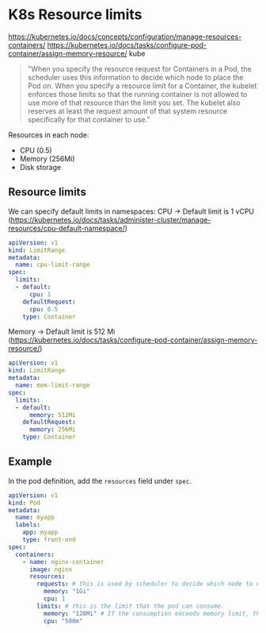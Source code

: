# K8s Resource limits
https://kubernetes.io/docs/concepts/configuration/manage-resources-containers/
https://kubernetes.io/docs/tasks/configure-pod-container/assign-memory-resource/
kube
> "When you specify the resource request for Containers in a Pod, the scheduler uses this information to decide which node to place the Pod on. When you specify a resource limit for a Container, the kubelet enforces those limits so that the running container is not allowed to use more of that resource than the limit you set. The kubelet also reserves at least the request amount of that system resource specifically for that container to use."

Resources in each node:
- CPU (0.5)
- Memory (256Mi)
- Disk storage

## Resource limits
We can specify default limits in namespaces:
CPU -> Default limit is 1 vCPU (https://kubernetes.io/docs/tasks/administer-cluster/manage-resources/cpu-default-namespace/)
```yaml
apiVersion: v1
kind: LimitRange
metadata:
  name: cpu-limit-range
spec:
  limits:
  - default:
      cpu: 1
    defaultRequest:
      cpu: 0.5
    type: Container
```

Memory -> Default limit is 512 Mi (https://kubernetes.io/docs/tasks/configure-pod-container/assign-memory-resource/)
```yaml
apiVersion: v1
kind: LimitRange
metadata:
  name: mem-limit-range
spec:
  limits:
  - default:
      memory: 512Mi
    defaultRequest:
      memory: 256Mi
    type: Container
```

## Example
In the pod definition, add the `resources` field under `spec`.

```yaml
apiVersion: v1
kind: Pod
metadata:
  name: myapp
  labels:
    app: myapp
    type: front-end
spec:
  containers:
    - name: nginx-container
      image: nginx
      resources:
        requests: # this is used by scheduler to decide which node to use
          memory: "1Gi"
          cpu: 1
        limits: # this is the limit that the pod can consume. 
          memory: "128Mi" # If the consumption exceeds memory limit, then the pod is terminated
          cpu: "500m"
```